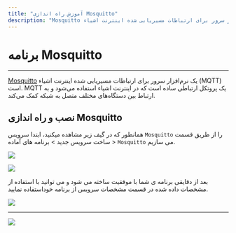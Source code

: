 ```yaml
---
title: "آموزش راه اندازی Mosquitto"
description: "Mosquitto یک نرم‌افزار سرور برای ارتباطات مسیریابی شده اینترنت اشیاء (MQTT) است. MQTT یک پروتکل ارتباطی ساده است که در اینترنت اشیاء استفاده می‌شود و به ارتباط بین دستگاه‌های مختلف متصل به شبکه کمک می‌کند. "
---
```


# برنامه Mosquitto
---

[Mosquitto](https://chabokan.net/services/mosquitto/) یک نرم‌افزار سرور برای ارتباطات مسیریابی شده اینترنت اشیاء (MQTT) است. MQTT یک پروتکل ارتباطی ساده است که در اینترنت اشیاء استفاده می‌شود و به ارتباط بین دستگاه‌های مختلف متصل به شبکه کمک می‌کند. 

## نصب و راه اندازی Mosquitto

همانطور که در گیف زیر مشاهده میکنید، ابتدا سرویس `Mosquitto` را از طریق قسمت ساخت سرویس جدید > برنامه های آماده > `Mosquitto` می سازیم.

![](https://s1.chabokan.net/docs/gifs/mosquitto-install.gif)

![](https://s1.chabokan.net/docs/images/mosquitto-platform-docs-1.jpg)

بعد از دقایقی برنامه ی شما با موفقیت ساخته می شود و می توانید با استفاده از مشخصات داده شده در قسمت مشخصات سرویس از برنامه خوداستفاده نمایید.

![](https://s1.chabokan.net/docs/images/mosqitto.jpg)

---
<a href="https://hub.chabokan.net/fa/services/create/mosquitto" ><img src="https://s1.chabokan.net/docs/images/mosquitto-banner.png" /></a>